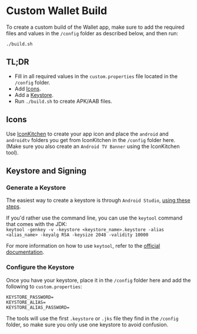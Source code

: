 # Custom Wallet Build
To create a custom build of the Wallet app, make sure to add the required files and values in the 
`/config` folder as described below, and then run:
```shell
./build.sh
```

## TL;DR
* Fill in all required values in the `custom.properties` file located in the `/config` folder.
* Add [Icons](#icons).
* Add a [Keystore](#keystore-and-signing).
* Run `./build.sh` to create APK/AAB files.

## Icons
Use [IconKitchen](https://icon.kitchen) to create your app icon and place the `android` and
`androidtv` folders you get from IconKitchen in the `/config` folder here.  
(Make sure you also create an `Android TV Banner` using the IconKitchen tool).

## Keystore and Signing
### Generate a Keystore
The easiest way to create a keystore is through `Android Studio`, [using these steps](https://developer.android.com/studio/publish/app-signing#generate-key).

If you'd rather use the command line, you can use the `keytool` command that comes with the JDK:  
`keytool -genkey -v -keystore <keystore_name>.keystore -alias <alias_name> -keyalg RSA -keysize 2048 -validity 10000`

For more information on how to use `keytool`, refer to the [official documentation](https://docs.oracle.com/javase/6/docs/technotes/tools/windows/keytool.html).

### Configure the Keystore
Once you have your keystore, place it in the `/config` folder here and add the following to `custom.properties`:
```
KEYSTORE_PASSWORD=
KEYSTORE_ALIAS=
KEYSTORE_ALIAS_PASSWORD=
```
The tools will use the first `.keystore` or `.jks` file they find in the `/config` folder, 
so make sure you only use one keystore to avoid confusion.
